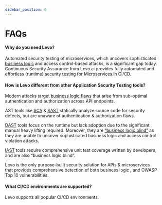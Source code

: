 ```yaml
---
sidebar_position: 6
---
```


# FAQs

#### Why do you need Levo?
Automated security testing of microservices, which uncovers sophisticated [business logic][biz-logic-flaws] and access control-based attacks, is a significant gap today. Continuous Security Assurance from Levo.ai provides fully automated and effortless (runtime) security testing for Microservices in CI/CD.

#### How is Levo different from other Application Security Testing tools?

Modern attacks target [business logic flaws][biz-logic-flaws] that arise from sub-optimal authentication and authorization across API endpoints.

AST tools like [SCA][sca] & [SAST][sast] statically analyze source code for security defects, but are unaware of authentication & authorization flaws.

[DAST][dast] tools focus on the runtime but lack adoption due to the significant manual heavy lifting required. Moreover, they are [“business logic blind”][biz-logic-flaws-tests] as they are unable to uncover sophisticated business logic and access control violation attacks.

[IAST][iast] tools require comprehensive unit test coverage written by developers, and are also “business logic blind”.

Levo is the only purpose-built security solution for APIs & microservices that provides comprehensive detection of both business logic , and OWASP Top 10 vulnerabilities.

#### What CI/CD environments are supported?
Levo supports all popular CI/CD environments.


[biz-logic-flaws]: https://www.hackerone.com/company-news/rise-idor
[biz-logic-flaws-tests]: https://engineeringblog.yelp.com/2020/01/automated-idor-discovery-through-stateful-swagger-fuzzing.html
[sca]: https://www.synopsys.com/glossary/what-is-software-composition-analysis.html
[sast]: https://www.microfocus.com/en-us/what-is/sast
[dast]: https://www.microfocus.com/en-us/what-is/dast
[iast]: https://snyk.io/learn/application-security/iast-interactive-application-security-testing/

